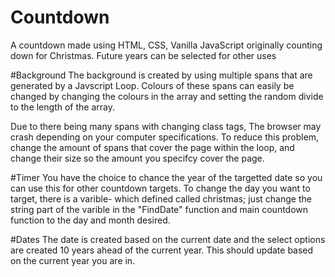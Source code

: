 # Countdown
A countdown made using HTML, CSS, Vanilla JavaScript originally counting down for Christmas. Future years can be selected for other uses 

#Background
The background is created by using multiple spans that are generated by a Javscript Loop.
Colours of these spans can easily be changed by changing the colours in the array and setting the random divide to the length of the array.

Due to there being many spans with changing class tags, The browser may crash depending on your computer specifications. To reduce this problem, 
change the amount of spans that cover the page within the loop, and change their size so the amount you specifcy cover the page.

#Timer
You have the choice to chance the year of the targetted date so you can use this for other countdown targets. To change the day you want to target, there is a varible-
which defined called christmas; just change the string part of the varible in the "FindDate" function and main countdown function to the day and month desired.

#Dates
The date is created based on the current date and the select options are created 10 years ahead of the current year. This should update based on the current year you are in.
